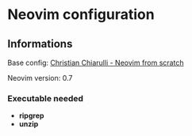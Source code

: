 # Neovim configuration #

## Informations ##

Base config: [Christian Chiarulli - Neovim from scratch](https://github.com/LunarVim/Neovim-from-scratch)

Neovim version: 0.7

### Executable needed ###
  - **ripgrep**
  - **unzip**
